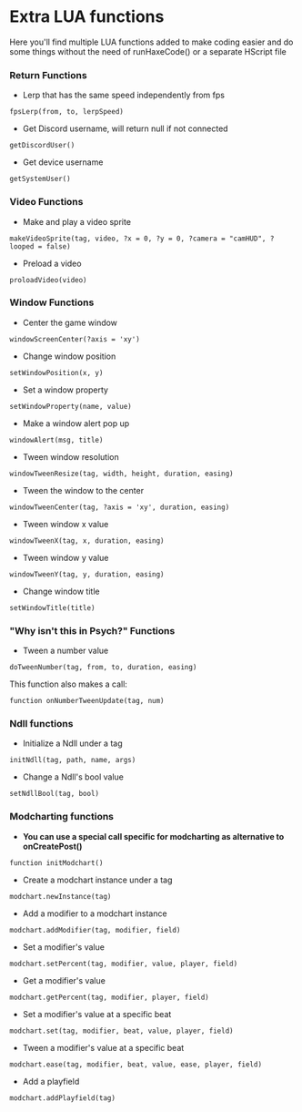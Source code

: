 # Extra LUA functions
Here you'll find multiple LUA functions added to make coding easier and do some things without the need of runHaxeCode() or a separate HScript file

### Return Functions
- Lerp that has the same speed independently from fps
```
fpsLerp(from, to, lerpSpeed)
```
- Get Discord username, will return null if not connected
```
getDiscordUser()
```
- Get device username
```
getSystemUser()
```

### Video Functions
- Make and play a video sprite
```
makeVideoSprite(tag, video, ?x = 0, ?y = 0, ?camera = "camHUD", ?looped = false)
```
- Preload a video
```
proloadVideo(video)
```

### Window Functions
- Center the game window
```
windowScreenCenter(?axis = 'xy')
```
- Change window position
```
setWindowPosition(x, y)
```
- Set a window property
```
setWindowProperty(name, value)
```
- Make a window alert pop up
```
windowAlert(msg, title)
```
- Tween window resolution
```
windowTweenResize(tag, width, height, duration, easing)
```
- Tween the window to the center
```
windowTweenCenter(tag, ?axis = 'xy', duration, easing)
```
- Tween window x value
```
windowTweenX(tag, x, duration, easing)
```
- Tween window y value
```
windowTweenY(tag, y, duration, easing)
```
- Change window title
```
setWindowTitle(title)
```

### "Why isn't this in Psych?" Functions
- Tween a number value
```
doTweenNumber(tag, from, to, duration, easing)
```
This function also makes a call:
```
function onNumberTweenUpdate(tag, num)
```

### Ndll functions
- Initialize a Ndll under a tag
```
initNdll(tag, path, name, args)
```
- Change a Ndll's bool value
```
setNdllBool(tag, bool)
```

### Modcharting functions
- **You can use a special call specific for modcharting as alternative to onCreatePost()**
```
function initModchart()
```
- Create a modchart instance under a tag
```
modchart.newInstance(tag)
```
- Add a modifier to a modchart instance
```
modchart.addModifier(tag, modifier, field)
```
- Set a modifier's value
```
modchart.setPercent(tag, modifier, value, player, field)
```
- Get a modifier's value
```
modchart.getPercent(tag, modifier, player, field)
```
- Set a modifier's value at a specific beat
```
modchart.set(tag, modifier, beat, value, player, field)
```
- Tween a modifier's value at a specific beat
```
modchart.ease(tag, modifier, beat, value, ease, player, field)
```
- Add a playfield
```
modchart.addPlayfield(tag)
```